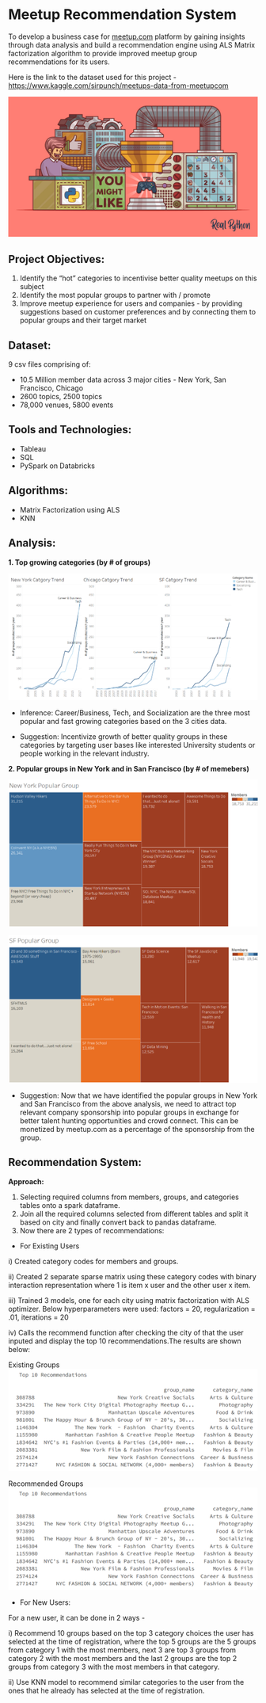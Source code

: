 # Meetup Recommendation System

To develop a business case for [meetup.com](https://www.meetup.com/) platform by gaining insights through data analysis and build a recommendation engine using ALS Matrix factorization algorithm to provide improved meetup group recommendations for its users.

Here is the link to the dataset used for this project - https://www.kaggle.com/sirpunch/meetups-data-from-meetupcom

![alt text](https://github.com/snithin13/Meetup-Recommendation-System/blob/master/Images/Build-a-Recommendation-Engine-With-Collaborative-Filtering.png)

## Project Objectives:

1. Identify the “hot” categories to incentivise better quality meetups on this subject
2. Identify the most popular groups to partner with / promote
3. Improve meetup experience for users and companies - by providing suggestions based on customer preferences and by connecting them to popular groups and their target market

## Dataset:
9 csv files comprising of:
* 10.5 Million member data across 3 major cities - New York, San Francisco, Chicago
* 2600 topics, 2500 topics
* 78,000 venues, 5800 events

## Tools and Technologies:
* Tableau
* SQL
* PySpark on Databricks

## Algorithms:
* Matrix Factorization using ALS
* KNN

## Analysis:

**1. Top growing categories (by # of groups)**

![alt text](https://github.com/snithin13/Meetup-Recommendation-System/blob/master/Images/cat_trend.png)

* Inference: Career/Business, Tech, and Socialization are the three most popular and fast growing categories based on the 3 cities data.

* Suggestion: Incentivize growth of better quality groups in these categories by targeting user bases like interested University students or people working in the relevant industry.

**2. Popular groups in New York and in San Francisco (by # of memebers)**

![alt text](https://github.com/snithin13/Meetup-Recommendation-System/blob/master/Images/NK_group_rank.png)

![alt text](https://github.com/snithin13/Meetup-Recommendation-System/blob/master/Images/SF_group_rank.png)

* Suggestion: Now that we have identified the popular groups in New York and San Francisco from the above analysis, we need to attract top relevant company sponsorship into popular groups in exchange for better talent hunting opportunities and crowd connect. This can be monetized by meetup.com as a percentage of the sponsorship from the group.

##  Recommendation System:

**Approach:**

1. Selecting required columns from members, groups, and categories tables onto a spark dataframe.
2. Join all the required columns selected from different tables and split it based on city and finally convert back to pandas dataframe.
3. Now there are 2 types of recommendations:

* For Existing Users

i) Created category codes for members and groups.

ii) Created  2 separate sparse matrix using these category codes with binary interaction representation where 1 is item x user and the other user x item.

iii) Trained 3 models, one for each city using matrix factorization with ALS optimizer. Below hyperparameters were used:
factors = 20, regularization = .01, iterations = 20

iv) Calls the recommend function after checking the city of that the user inputed and display the top 10 recommendations.The results are shown below:

Existing Groups
![alt text](https://github.com/snithin13/Meetup-Recommendation-System/blob/master/Images/recomm%20grps.png)

Recommended Groups
![alt text](https://github.com/snithin13/Meetup-Recommendation-System/blob/master/Images/recomm%20grps.png)

* For New Users:

For a new user, it can be done in 2 ways -

i) Recommend 10 groups based on the top 3 category choices the user has selected at the time of registration, where the top 5 groups are the 5 groups from category 1 with the most members, next 3 are top 3 groups from category 2 with the most members and the last 2 groups are the top 2 groups from category 3 with the most members in that category.

ii) Use KNN model to recommend similar categories to the user from the ones that he already has selected at the time of registration.

